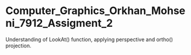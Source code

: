 # Computer_Graphics_Orkhan_Mohseni_7912_Assigment_2
Understanding of LookAt() function, applying perspective and ortho() projection.
